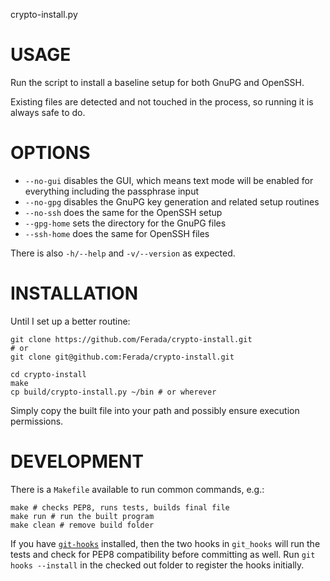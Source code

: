 crypto-install.py

# USAGE

Run the script to install a baseline setup for both GnuPG and OpenSSH.

Existing files are detected and not touched in the process, so running
it is always safe to do.

# OPTIONS

- `--no-gui` disables the GUI, which means text mode will be enabled for
  everything including the passphrase input
- `--no-gpg` disables the GnuPG key generation and related setup
  routines
- `--no-ssh` does the same for the OpenSSH setup
- `--gpg-home` sets the directory for the GnuPG files
- `--ssh-home` does the same for OpenSSH files

There is also `-h/--help` and `-v/--version` as expected.

# INSTALLATION

Until I set up a better routine:

    git clone https://github.com/Ferada/crypto-install.git
    # or
    git clone git@github.com:Ferada/crypto-install.git

    cd crypto-install
    make
    cp build/crypto-install.py ~/bin # or wherever

Simply copy the built file into your path and possibly ensure execution
permissions.

# DEVELOPMENT

There is a `Makefile` available to run common commands, e.g.:

    make # checks PEP8, runs tests, builds final file
    make run # run the built program
    make clean # remove build folder

If you have [`git-hooks`](https://github.com/icefox/git-hooks)
installed, then the two hooks in `git_hooks` will run the tests and
check for PEP8 compatibility before committing as well.  Run
`git hooks --install` in the checked out folder to register the hooks
initially.
